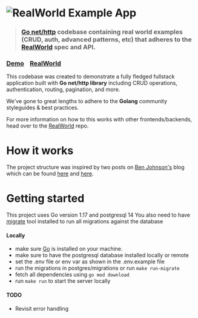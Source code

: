 # ![RealWorld Example App](logo.png)

> ### [Go net/http](//golang.org) codebase containing real world examples (CRUD, auth, advanced patterns, etc) that adheres to the [RealWorld](https://github.com/gothinkster/realworld) spec and API.


### [Demo](https://demo.realworld.io/)&nbsp;&nbsp;&nbsp;&nbsp;[RealWorld](https://github.com/gothinkster/realworld)


This codebase was created to demonstrate a fully fledged fullstack application built with **Go net/http library** including CRUD operations, authentication, routing, pagination, and more.

We've gone to great lengths to adhere to the **Golang** community styleguides & best practices.

For more information on how to this works with other frontends/backends, head over to the [RealWorld](https://github.com/gothinkster/realworld) repo.


# How it works

The project structure was inspired by two posts on [Ben Johnson's](https://twitter.com/benbjohnson) blog which can be found [here](https://www.gobeyond.dev/packages-as-layers/) and [here](https://www.gobeyond.dev/standard-package-layout/).

# Getting started
This project uses Go version 1.17 and postgresql 14
You also need to have [migrate](https://github.com/golang-migrate/migrate) tool installed to run all migrations against the database
#### Locally
- make sure [Go](https://golang.org/dl) is installed on your machine.
- make sure to have the postgresql database installed locally or remote
- set the .env file or env var as shown in the .env.example file
- run the migrations in postgres/migrations or run `make run-migrate`
- fetch all dependencies using `go mod download`
- run `make run` to start the server locally
 

#### TODO
- Revisit error handling
